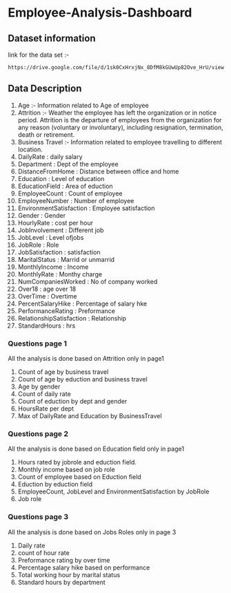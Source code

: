 # Employee-Analysis-Dashboard

## Dataset information 

link for the data set :- 

```
https://drive.google.com/file/d/1sk0CxHrxjNx_8DfM8kGUwUp82Ove_HrU/view
```

## Data Description 

1. Age :- Information related to Age of employee
2. Attrition :- Weather the employee has left the organization or in notice period. 
                Attrition is the departure of employees from the organization for any reason (voluntary or involuntary), including resignation, termination, death or retirement.
3. Business Travel :- Information related to employee travelling to different location.
4. DailyRate : daily salary
5. Department : Dept of the employee
6. DistanceFromHome : Distance between office and home
7. Education : Level of education
8. EducationField : Area of eduction
9. EmployeeCount : Count of employee
10. EmployeeNumber : Number of employee
11. EnvironmentSatisfaction : Employee satisfaction 
12. Gender : Gender
13. HourlyRate : cost per hour
14. JobInvolvement : Different job 
15. JobLevel : Level ofjobs
16. JobRole : Role
17. JobSatisfaction : satisfaction
18. MaritalStatus : Marrid or unmarrid
19. MonthlyIncome : Income
20. MonthlyRate : Monthy charge
21. NumCompaniesWorked : No of company worked
22. Over18 : age over 18
23. OverTime : Overtime
24. PercentSalaryHike : Percentage of salary hke
25. PerformanceRating : Preformance
26. RelationshipSatisfaction : Relationship
27. StandardHours : hrs


### Questions page 1 

All the analysis is done based on Attrition only in page1

1. Count of age by business travel
2. Count of age by eduction and business travel
3. Age by gender
4. Count of daily rate
5. Count of eduction by dept and gender
6. HoursRate per dept
7. Max of DailyRate and Education by BusinessTravel

### Questions page 2 

All the analysis is done based on Education field only in page1

1. Hours rated by jobrole and eduction field.
2. Monthly income based on job role
3. Count of employee based on Eduction field
4. Eduction by eduction field
5. EmployeeCount, JobLevel and EnvironmentSatisfaction by JobRole
6. Job role

### Questions page 3

All the analysis is done based on Jobs Roles only in page 3

1. Daily rate 
2. count of hour rate
3. Preformance rating by over time
4. Percentage salary hike based on performance
5. Total working hour by marital status
6. Standard hours by department

